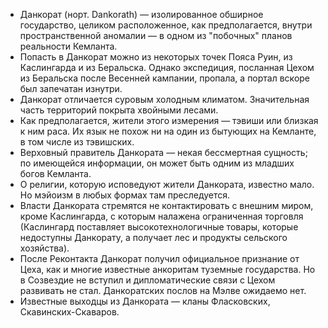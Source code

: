 * Данкорат (норт. Dankorath) — изолированное обширное государство, целиком расположенное, как предполагается, внутри пространственной аномалии — в одном из "побочных" планов реальности Кемланта.
* Попасть в Данкорат можно из некоторых точек Пояса Руин, из Каслингарда и из Беральска. Однако экспедиция, посланная Цехом из Беральска после Весенней кампании, пропала, а портал вскоре был запечатан изнутри.
* Данкорат отличается суровым холодным климатом. Значительная часть территорий покрыта хвойными лесами.
* Как предполагается, жители этого измерения — тэвиши или близкая к ним раса. Их язык не похож ни на один из бытующих на Кемланте, в том числе из тэвишских.
* Верховный правитель Данкората — некая бессмертная сущность; по имеющейся информации, он может быть одним из младших богов Кемланта.
* О религии, которую исповедуют жители Данкората, известно мало. Но мэйоизм в любых формах там преследуется.
* Власти Данкората стремятся не контактировать с внешним миром, кроме Каслингарда, с которым налажена ограниченная торговля (Каслингард поставляет высокотехнологичные товары, которые недоступны Данкорату, а получает лес и продукты сельского хозяйства).
* После Реконтакта Данкорат получил официальное признание от Цеха, как и многие известные анкоритам туземные государства. Но в Созвездие не вступил и дипломатические связи с Цехом развивать не стал. Данкоратских послов на Мэлве ожидаемо нет.
* Известные выходцы из Данкората — кланы Фласковских, Скавинских-Скаваров.

